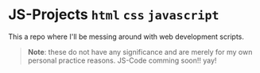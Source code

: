 # JS-Projects `html` `css` `javascript`
This a repo where I'll be messing around with web development scripts.
> **Note**: these do not have any significance and are merely for my own personal practice reasons.
> JS-Code comming soon!! yay!
